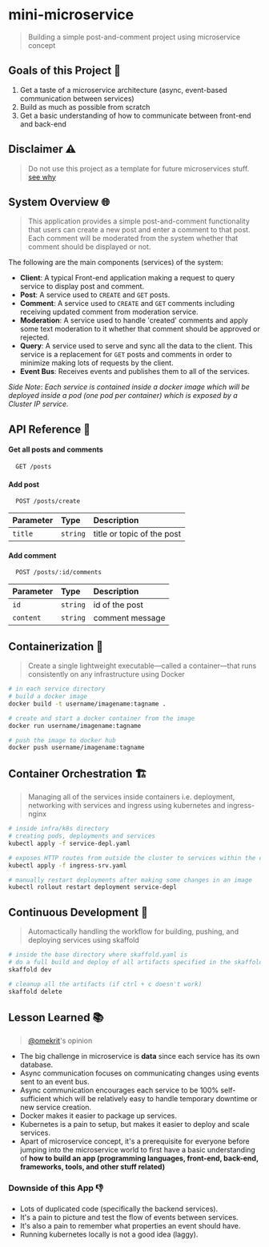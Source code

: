 # mini-microservice
> Building a simple post-and-comment project using microservice concept

## Goals of this Project :dart:
1. Get a taste of a microservice architecture (async, event-based communication between services)
2. Build as much as possible from scratch
3. Get a basic understanding of how to communicate between front-end and back-end

## Disclaimer :warning:
> Do not use this project as a template for future microservices stuff.\
[see why](#downside-of-this-app)

## System Overview :globe_with_meridians:
> This application provides a simple post-and-comment functionality that users can create a new post and enter a comment to that post.\
Each comment will be moderated from the system whether that comment should be displayed or not.

The following are the main components (services) of the system:
- **Client**: A typical Front-end application making a request to query service to display post and comment.
- **Post**: A service used to `CREATE` and `GET` posts.
- **Comment**: A service used to `CREATE` and `GET` comments including receiving updated comment from moderation service.
- **Moderation**: A service used to handle 'created' comments and apply some text moderation to it whether that comment should be approved or rejected.
- **Query**: A service used to serve and sync all the data to the client. This service is a replacement for `GET` posts and comments in order to minimize making lots of requests by the client.
- **Event Bus**: Receives events and publishes them to all of the services.

*Side Note*: *Each service is contained inside a docker image which will be deployed inside a pod (one pod per container) which is exposed by a Cluster IP service.*

## API Reference :compass:
#### Get all posts and comments

```http
  GET /posts
```

#### Add post

```http
  POST /posts/create
```

| Parameter | Type     | Description                       |
| :-------- | :------- | :-------------------------------- |
| `title`   | `string` | title or topic of the post |

#### Add comment

```http
  POST /posts/:id/comments
```

| Parameter | Type     | Description                       |
| :-------- | :------- | :-------------------------------- |
| `id`      | `string` | id of the post |
| `content` | `string` | comment message |

## Containerization :whale:
> Create a single lightweight executable—called a container—that runs consistently on any infrastructure using Docker
```bash
# in each service directory
# build a docker image
docker build -t username/imagename:tagname .

# create and start a docker container from the image
docker run username/imagename:tagname

# push the image to docker hub
docker push username/imagename:tagname
```

## Container Orchestration :building_construction:
> Managing all of the services inside containers i.e. deployment, networking with services and ingress using kubernetes and ingress-nginx
```bash
# inside infra/k8s directory
# creating pods, deployments and services 
kubectl apply -f service-depl.yaml

# exposes HTTP routes from outside the cluster to services within the cluster.
kubectl apply -f ingress-srv.yaml

# manually restart deployments after making some changes in an image
kubectl rollout restart deployment service-depl
```

## Continuous Development :repeat:
> Automactically handling the workflow for building, pushing, and deploying services using skaffold
```bash
# inside the base directory where skaffold.yaml is
# do a full build and deploy of all artifacts specified in the skaffold.yaml
skaffold dev

# cleanup all the artifacts (if ctrl + c doesn't work)
skaffold delete
```
## Lesson Learned :books:
> [@omekrit](https://www.github.com/omekrit)'s opinion
- The big challenge in microservice is **data** since each service has its own database.
- Async communication focuses on communicating changes using events sent to an event bus.
- Async communication encourages each service to be 100% self-sufficient which will be relatively easy to handle temporary downtime or new service creation.
- Docker makes it easier to package up services.
- Kubernetes is a pain to setup, but makes it easier to deploy and scale services.
- Apart of microservice concept, it's a prerequisite for everyone before jumping into the microservice world to first have a basic understanding of **how to build an app (programming languages, front-end, back-end, frameworks, tools, and other stuff related)**
### Downside of this App :-1:
- Lots of duplicated code (specifically the backend services).
- It's a pain to picture and test the flow of events between services.
- It's also a pain to remember what properties an event should have.
- Running kubernetes locally is not a good idea (laggy). 